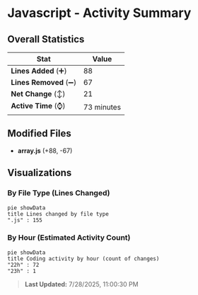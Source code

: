 # Javascript - Activity Summary 

## Overall Statistics

| Stat                   | Value                                                             |
| ---------------------- | ----------------------------------------------------------------- |
| **Lines Added** (➕)   | 88                                          |
| **Lines Removed** (➖) | 67                                        |
| **Net Change** (↕)    | 21                |
| **Active Time** (⌚)   | 73 minutes |


## Modified Files
- **array.js** (+88, -67)

## Visualizations

### By File Type (Lines Changed)

```mermaid
pie showData
title Lines changed by file type
".js" : 155
```

### By Hour (Estimated Activity Count)

```mermaid
pie showData
title Coding activity by hour (count of changes)
"22h" : 72
"23h" : 1
```


> **Last Updated:** 7/28/2025, 11:00:30 PM